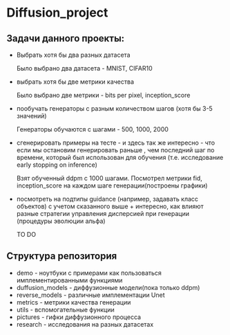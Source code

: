 # Diffusion_project


## Задачи данного проекты:

* Выбрать хотя бы два разных датасета 

    Было выбрано два датасета - MNIST, CIFAR10

* выбрать хотя бы две метрики качества 

    Было выбрано две метрики - bits per pixel, inception_score

* пообучать генераторы с разным количеством шагов (хотя бы 3-5 значений)

    Генераторы обучаются с шагами - 500, 1000, 2000

* сгенерировать примеры на тесте - и здесь так же интересно - что если мы остановим генерировать раньше , чем последний шаг по времени, который был использован для обучения (т.е. исследование early stopping on inference) 

    Взят обученный ddpm с 1000 шагами. Посмотрел метрики fid, inception_score на каждом шаге генерации(построены графики)

* посмотреть на подтипы guidance (например, задавать класс объектов) с учетом сказанного выше + интересно, как влияют разные стратегии управления дисперсией при генерации (процедуры эволюции альфа)

    TO DO


## Структура репозитория 

* demo - ноутбуки с примерами как пользоваться имплементированными функциями
* duffusion_models - диффузионные модели(пока только ddpm)
* reverse_models - различные имплементации Unet
* metrics - метрики качества генерации
* utils - вспомогательные функции
* pictures - гифки диффузионного процесса
* research - исследования на разных датасетах